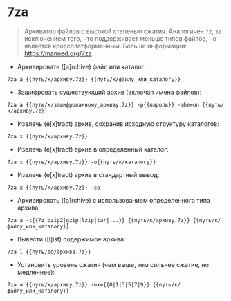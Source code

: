 # 7za

> Архиватор файлов с высокой степенью сжатия.
> Аналогичен `7z`, за исключением того, что поддерживает меньше типов файлов, но является кроссплатформенным.
> Больше информации: <https://manned.org/7za>.

- Архивировать ([a]rchive) файл или каталог:

`7za a {{путь/к/архиву.7z}} {{путь/к/файлу_или_каталогу}}`

- Зашифровать существующий архив (включая имена файлов):

`7za a {{путь/к/зашифрованному_архиву.7z}} -p{{пароль}} -mhe=on {{путь/к/архиву.7z}}`

- Извлечь (e[x]tract) архив, сохранив исходную структуру каталогов:

`7za x {{путь/к/архиву.7z}}`

- Извлечь (e[x]tract) архив в определенный каталог:

`7za x {{путь/к/архиву.7z}} -o{{путь/к/каталогу}}`

- Извлечь (e[x]tract) архив в стандартный вывод:

`7za x {{путь/к/архиву.7z}} -so`

- Архивировать ([a]rchive) с использованием определенного типа архива:

`7za a -t{{7z|bzip2|gzip|lzip|tar|...}} {{путь/к/архиву.7z}} {{путь/к/файлу_или_каталогу}}`

- Вывести ([l]ist) содержимое архива:

`7za l {{путь/до/архива.7z}}`

- Установить уровень сжатия (чем выше, тем сильнее сжатие, но медленнее):

`7za a {{путь/к/архиву.7z}} -mx={{0|1|3|5|7|9}} {{путь/к/файлу_или_каталогу}}`
